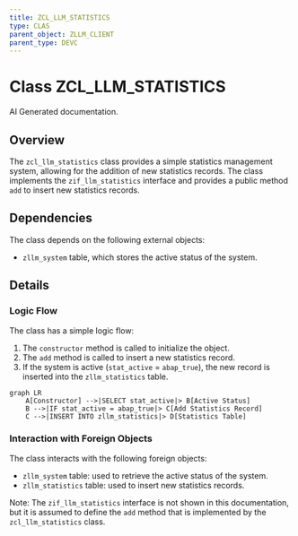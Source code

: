 ```yaml
---
title: ZCL_LLM_STATISTICS
type: CLAS
parent_object: ZLLM_CLIENT
parent_type: DEVC
---
```


# Class ZCL_LLM_STATISTICS

AI Generated documentation.
## Overview
The `zcl_llm_statistics` class provides a simple statistics management system, allowing for the addition of new statistics records. The class implements the `zif_llm_statistics` interface and provides a public method `add` to insert new statistics records.

## Dependencies
The class depends on the following external objects:

* `zllm_system` table, which stores the active status of the system.

## Details
### Logic Flow
The class has a simple logic flow:

1. The `constructor` method is called to initialize the object.
2. The `add` method is called to insert a new statistics record.
3. If the system is active (`stat_active` = `abap_true`), the new record is inserted into the `zllm_statistics` table.

```mermaid
graph LR
    A[Constructor] -->|SELECT stat_active|> B[Active Status]
    B -->|IF stat_active = abap_true|> C[Add Statistics Record]
    C -->|INSERT INTO zllm_statistics|> D[Statistics Table]
```

### Interaction with Foreign Objects
The class interacts with the following foreign objects:

* `zllm_system` table: used to retrieve the active status of the system.
* `zllm_statistics` table: used to insert new statistics records.

Note: The `zif_llm_statistics` interface is not shown in this documentation, but it is assumed to define the `add` method that is implemented by the `zcl_llm_statistics` class.

